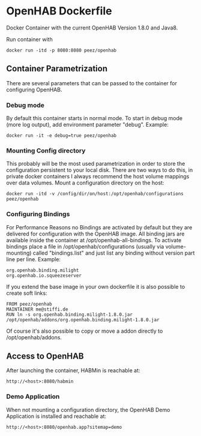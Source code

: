 # OpenHAB Dockerfile


Docker Container with the current OpenHAB Version 1.8.0 and Java8.

Run container with

    docker run -itd -p 8080:8080 peez/openhab

## Container Parametrization
There are several parameters that can be passed to the container for configuring OpenHAB.

### Debug mode
By default this container starts in normal mode. To start in debug mode (more log output), add environment parameter "debug". Example:

    docker run -it -e debug=true peez/openhab

### Mounting Config directory
This probably will be the most used parametrization in order to store the configuration persistent to your local disk. There are two ways to do this, in private docker containers I always recommend the host volume mappings over data volumes.
Mount a configuration directory on the host:

    docker run -itd -v /config/dir/on/host:/opt/openhab/configurations peez/openhab

### Configuring Bindings
For Performance Reasons no Bindings are activated by default but they are delivered for configuration with the OpenHAB image. All binding jars are available inside the container at /opt/openhab-all-bindings.
To activate bindings place a file in /opt/openhab/configurations (usually via volume-mounting) called "bindings.list" and just list any binding without version part line per line.
Example:

    org.openhab.binding.milight
    org.openhab.io.squeezeserver
    

If you extend the base image in your own dockerfile it is also possible to create soft links:

    FROM peez/openhab
	MAINTAINER me@stiffi.de
	RUN ln -s org.openhab.binding.milight-1.8.0.jar /opt/openhab/addons/org.openhab.binding.milight-1.8.0.jar

Of course it's also possible to copy or move a addon directly to /opt/openhab/addons.

## Access to OpenHAB
After launching the container, HABMin is reachable at:

    http://<host>:8080/habmin

### Demo Application
When not mounting a configuration directory, the OpenHAB Demo Application is installed and reachable at:

    http://<host>:8080/openhab.app?sitemap=demo

